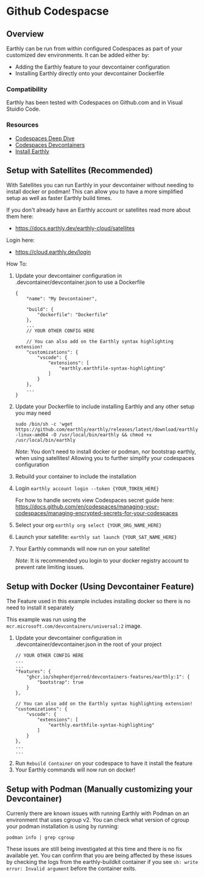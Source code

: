 # Github Codespacse

## Overview

Earthly can be run from within configured Codespaces as part of your customized dev environments. It can be added either by:

* Adding the Earthly feature to your devcontainer configuration
* Installing Earthly directly onto your devcontainer Dockerfile

### Compatibility

Earthly has been tested with Codespaces on Github.com and in Visual Stuidio Code.

### Resources

 * [Codespaces Deep Dive](https://docs.github.com/en/codespaces/getting-started/deep-dive)
 * [Codespaces Devcontainers](https://docs.github.com/en/codespaces/setting-up-your-project-for-codespaces/adding-a-dev-container-configuration/introduction-to-dev-containers)
 * [Install Earthly](https://earthly.dev/get-earthly)


## Setup with Satellites (Recommended)

With Satellites you can run Earthly in your devcontainer without needing to install docker or podman! This can allow you to have a more simplified setup as well as faster Earthly build times.

If you don't already have an Earthly account or satellites read more about them here:
- https://docs.earthly.dev/earthly-cloud/satellites

Login here: 
- https://cloud.earthly.dev/login


How To:
1. Update your devcontainer configuration in .devcontainer/devcontainer.json to use a Dockerfile

    ```
    {
        "name": "My Devcontainer",

        "build": {
            "dockerfile": "Dockerfile"
        },
        ...
        // YOUR OTHER CONFIG HERE

        // You can also add on the Earthly syntax highlighting extension!
        "customizations": {
		    "vscode": {
			    "extensions": [
				    "earthly.earthfile-syntax-highlighting"
			    ]
		    }
	    },
        ...
    }
    ```

1. Update your Dockerfile to include installing Earthly and any other setup you may need
    
    `sudo /bin/sh -c 'wget https://github.com/earthly/earthly/releases/latest/download/earthly-linux-amd64 -O /usr/local/bin/earthly && chmod +x /usr/local/bin/earthly`
    
    _Note_: You don't need to install docker or podman, nor bootstrap earthly, when using satellites! Allowing you to further simplify your codespaces configuration
1. Rebuild your container to include the installation
1. Login `earthly account login --token {YOUR_TOKEN_HERE}`
    
    For how to handle secrets view Codespaces secret guide here: https://docs.github.com/en/codespaces/managing-your-codespaces/managing-encrypted-secrets-for-your-codespaces
1. Select your org `earthly org select {YOUR_ORG_NAME_HERE}`
1. Launch your satellite: `earthly sat launch {YOUR_SAT_NAME_HERE}`
1. Your Earthly commands will now run on your satellite!
    
    _Note_: It is recommended you login to your docker registry account to prevent rate limiting issues.


## Setup with Docker (Using Devcontainer Feature)

The Feature used in this example includes installing docker so there is no need to install it separately

This example was run using the `mcr.microsoft.com/devcontainers/universal:2` image.

1. Update your devcontainer configuration in .devcontainer/devcontainer.json in the root of your project 
    ````
    // YOUR OTHER CONFIG HERE
    ...
    ...
    "features": {
        "ghcr.io/shepherdjerred/devcontainers-features/earthly:1": {
            "bootstrap": true
        }
    },

    // You can also add on the Earthly syntax highlighting extension!
    "customizations": {
        "vscode": {
            "extensions": [
                "earthly.earthfile-syntax-highlighting"
            ]
        }
    },
    ...
    ...
    ````
1. Run `Rebuild Container` on your codespace to have it install the feature
1. Your Earthly commands will now run on docker!

## Setup with Podman (Manually customizing your Devcontainer)

Currenly there are known issues with running Earthly with Podman on an environment that uses cgroup v2. You can check what version of cgroup your podman installation is using by running:

```podman info | grep cgroup```

These issues are still being investigated at this time and there is no fix available yet. You can confirm that you are being affected by these issues by checking the logs from the earthly-buildkit container if you see `sh: write error: Invalid argument` before the container exits. 

